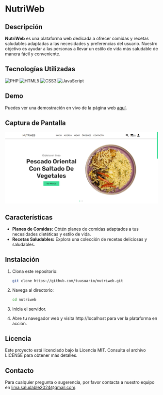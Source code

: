 # NutriWeb

## Descripción

**NutriWeb** es una plataforma web dedicada a ofrecer comidas y recetas saludables adaptadas a las necesidades y preferencias del usuario. Nuestro objetivo es ayudar a las personas a llevar un estilo de vida más saludable de manera fácil y conveniente.

## Tecnologías Utilizadas
![PHP](https://img.shields.io/badge/php-%23777BB4.svg?style=for-the-badge&logo=php&logoColor=white)
![HTML5](https://img.shields.io/badge/html5-%23E34F26.svg?style=for-the-badge&logo=html5&logoColor=white)
![CSS3](https://img.shields.io/badge/css3-%231572B6.svg?style=for-the-badge&logo=css3&logoColor=white)
![JavaScript](https://img.shields.io/badge/javascript-%23323330.svg?style=for-the-badge&logo=javascript&logoColor=%23F7DF1E)

## Demo

Puedes ver una demostración en vivo de la página web [aquí](hhttp://nutriweb.wuaze.com/).

## Captura de Pantalla 

![Imagen Referencial](img/pagina-web.png)

## Características

- **Planes de Comidas:** Obtén planes de comidas adaptados a tus necesidades dietéticas y estilo de vida.
- **Recetas Saludables:** Explora una colección de recetas deliciosas y saludables.

## Instalación

1. Clona este repositorio:
   ```bash
   git clone https://github.com/tuusuario/nutriweb.git

2. Navega al directorio:
    ```bash
    cd nutriweb

3. Inicia el servidor.

4. Abre tu navegador web y visita http://localhost para ver la plataforma en acción.

## Licencia

Este proyecto está licenciado bajo la Licencia MIT. Consulta el archivo LICENSE para obtener más detalles.

## Contacto

Para cualquier pregunta o sugerencia, por favor contacta a nuestro equipo en lima.saludable2024@gmail.com.
